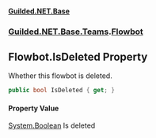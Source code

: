 
#### [Guilded.NET.Base](index 'index')
### [Guilded.NET.Base.Teams](index#Guilded_NET_Base_Teams 'Guilded.NET.Base.Teams').[Flowbot](Flowbot 'Guilded.NET.Base.Teams.Flowbot')
## Flowbot.IsDeleted Property
Whether this flowbot is deleted.  
```csharp
public bool IsDeleted { get; }
```

#### Property Value
[System.Boolean](https://docs.microsoft.com/en-us/dotnet/api/System.Boolean 'System.Boolean')
Is deleted
